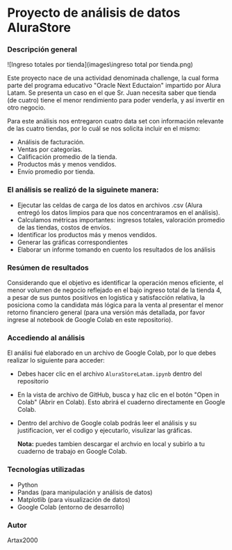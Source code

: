 # Proyecto de análisis de datos AluraStore

### Descripción general

![Ingreso totales por tienda](images\ingreso total por tienda.png)

Este proyecto nace de una actividad denominada challenge, la cual forma parte del programa educativo "Oracle Next Eductaion" impartido por Alura Latam.
Se presenta un caso en el que Sr. Juan necesita saber que tienda (de cuatro) tiene el menor rendimiento para poder venderla, y así invertir en otro negocio.

Para este análisis nos entregaron cuatro data set con información relevante de las cuatro tiendas, por lo cuál se nos solicita incluir en el mismo:

* Análisis de facturación.
* Ventas por categorías.
* Calificación promedio de la tienda.
* Productos más y menos vendidos.
* Envío promedio por tienda.

### El análisis se realizó de la siguinete manera:

- Ejecutar las celdas de carga de los datos en archivos .csv (Alura entregó los datos limpios para que nos concentraramos en el análisis).
- Calculamos métricas importantes: ingresos totales, valoración promedio de las tiendas, costos de envíos.
- Identificar los productos más y menos vendidos.
- Generar las gráficas correspondientes
- Elaborar un informe tomando en cuento los resultados de los análisis

### Resúmen de resultados

Considerando que el objetivo es identificar la operación menos eficiente, el menor volumen de negocio reflejado en el bajo ingreso total de la tienda 4, a pesar de sus puntos positivos en logística y satisfacción relativa, la posiciona como la candidata más lógica para la venta al presentar el menor retorno financiero general (para una versión más detallada, por favor ingrese al notebook de Google Colab en este repositorio).

### Accediendo al análisis

El análisi fué elaborado en un archivo de Google Colab, por lo que debes realizar lo siguiente para acceder:

- Debes hacer clic en el archivo `AluraStoreLatam.ipynb` dentro del repositorio
- En la vista de archivo de GitHub, busca y haz clic en el botón "Open in Colab" (Abrir en Colab). Esto abrirá el cuaderno directamente en Google Colab.
- Dentro del archivo de Google colab podrás leer el análisis y su justificacion, ver el codigo y ejecutarlo, visulizar las gráficas.

  **Nota:** puedes tambien descargar el archvio en local y subirlo a tu cuaderno de trabajo en Google Colab.

### Tecnologías utilizadas

- Python
- Pandas (para manipulación y análisis de datos)
- Matplotlib (para visualización de datos)
- Google Colab (entorno de desarrollo)

### Autor

Artax2000 

